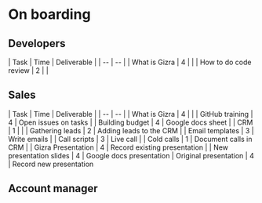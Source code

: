# On boarding

## Developers

| Task | Time | Deliverable |
| -- | -- |
| What is Gizra | 4 | |
| How to do code review | 2 | |



## Sales

| Task | Time | Deliverable |
| -- | -- |
| What is Gizra | 4 | |
| GitHub training | 4 | Open issues on tasks |
| Building budget | 4 | Google docs sheet |
| CRM | 1 |  |
| Gathering leads | 2 | Adding leads to the CRM |
| Email templates | 3 | Write emails |
| Call scripts | 3 | Live call |
| Cold calls | 1 | Document calls in CRM |
| Gizra Presentation | 4 | Record existing presentation |
| New presentation slides | 4 |  Google docs presentation
| Original presentation | 4 |  Record new presentation


## Account manager